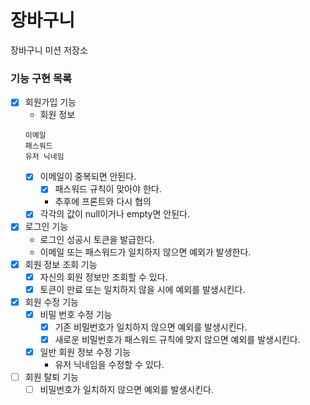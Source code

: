 # 장바구니

장바구니 미션 저장소

### 기능 구현 목록

- [x] 회원가입 기능
    - 회원 정보
  ```
  이메일
  패스워드
  유저 닉네임
  ```
    - [x] 이메일이 중복되면 안된다.
        - [x] 패스워드 규칙이 맞아야 한다.
        - 추후에 프론트와 다시 협의
    - [x] 각각의 값이 null이거나 empty면 안된다.
- [x] 로그인 기능
    - 로그인 성공시 토큰을 발급한다.
    - 이메일 또는 패스워드가 일치하지 않으면 예외가 발생한다.
- [x] 회원 정보 조회 기능
    - [x] 자신의 회원 정보만 조회할 수 있다.
    - [x] 토큰이 만료 또는 일치하지 않을 시에 예외를 발생시킨다.
- [x] 회원 수정 기능
    - [x] 비밀 번호 수정 기능
        - [x] 기존 비밀번호가 일치하지 않으면 예외를 발생시킨다.
        - [x] 새로운 비밀번호가 패스워드 규칙에 맞지 않으면 예외를 발생시킨다.
    - [x] 일반 회원 정보 수정 기능
        - 유저 닉네임을 수정할 수 있다.
- [ ] 회원 탈퇴 기능
    - [ ] 비밀번호가 일치하지 않으면 예외를 발생시킨다.
